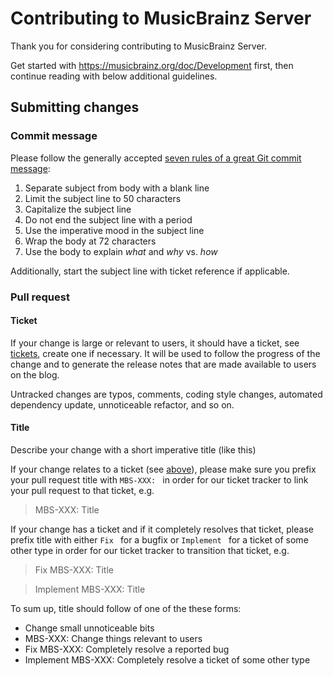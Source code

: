 # Contributing to MusicBrainz Server

Thank you for considering contributing to MusicBrainz Server.

Get started with https://musicbrainz.org/doc/Development first,
then continue reading with below additional guidelines.

## Submitting changes

### Commit message

Please follow the generally accepted [seven rules of a great Git
commit message](https://chris.beams.io/posts/git-commit/#seven-rules):

1. Separate subject from body with a blank line
1. Limit the subject line to 50 characters
1. Capitalize the subject line
1. Do not end the subject line with a period
1. Use the imperative mood in the subject line
1. Wrap the body at 72 characters
1. Use the body to explain _what_ and _why_ vs. _how_

Additionally, start the subject line with ticket reference if applicable.

### Pull request

#### Ticket

If your change is large or relevant to users, it should have a ticket, see
[tickets](https://tickets.metabrainz.org/issues/?jql=project%20%3D%20MBS),
create one if necessary.  It will be used to follow the progress of
the change and to generate the release notes that are made available
to users on the blog.

Untracked changes are typos, comments, coding style changes, automated
dependency update, unnoticeable refactor, and so on.

#### Title

Describe your change with a short imperative title (like this)

If your change relates to a ticket (see [above](#ticket)), please make sure you
prefix your pull request title with `MBS-XXX: ` in order for our
ticket tracker to link your pull request to that ticket, e.g.

> MBS-XXX: Title

If your change has a ticket and if it completely resolves that ticket, please
prefix title with either `Fix ` for a bugfix or `Implement ` for a ticket of
some other type in order for our ticket tracker to transition that ticket, e.g.

> Fix MBS-XXX: Title

> Implement MBS-XXX: Title

To sum up, title should follow of one of the these forms:

* Change small unnoticeable bits
* MBS-XXX: Change things relevant to users
* Fix MBS-XXX: Completely resolve a reported bug
* Implement MBS-XXX: Completely resolve a ticket of some other type

